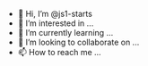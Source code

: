 - 👋 Hi, I’m @js1-starts
- 👀 I’m interested in ...
- 🌱 I’m currently learning ...
- 💞️ I’m looking to collaborate on ...
- 📫 How to reach me ...

<!---
js1-starts/js1-starts is a ✨ special ✨ repository because its `README.md` (this file) appears on your GitHub profile.
You can click the Preview link to take a look at your changes.
--->
